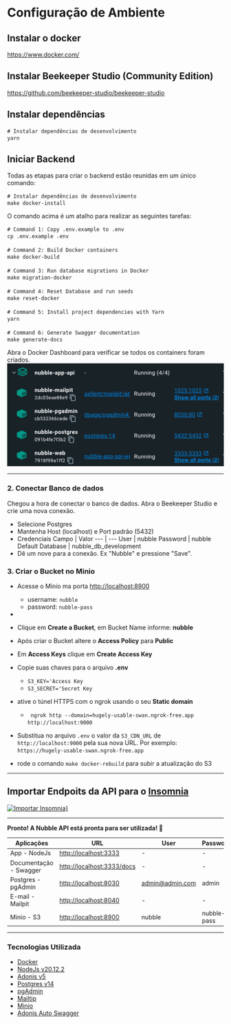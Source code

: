 # Configuração de Ambiente

## Instalar o docker

https://www.docker.com/

## Instalar Beekeeper Studio (Community Edition)

https://github.com/beekeeper-studio/beekeeper-studio

## Instalar dependências
```shell script
# Instalar dependências de desenvolvimento
yarn
```

## Iniciar Backend

Todas as etapas para criar o backend estão reunidas em um único comando:

```shell script
# Instalar dependências de desenvolvimento
make docker-install
```

O comando acima é um atalho para realizar as seguintes tarefas:

```shell script
# Command 1: Copy .env.example to .env
cp .env.example .env

# Command 2: Build Docker containers
make docker-build

# Command 3: Run database migrations in Docker
make migration-docker

# Command 4: Reset Database and run seeds
make reset-docker

# Command 5: Install project dependencies with Yarn
yarn

# Command 6: Generate Swagger documentation
make generate-docs
```

Abra o Docker Dashboard para verificar se todos os containers foram criados.
![docker images](./docs/images/docker-containers.png)

---

### 2. Conectar Banco de dados

Chegou a hora de conectar o banco de dados. Abra o Beekeeper Studio e crie uma nova conexão.

- Selecione Postgres
- Mantenha Host (localhost) e Port padrão (5432)
- Credenciais
     Campo | Valor
    --- | ---
    User | nubble
    Password | nubble
    Default Database | nubble_db_development
- Dê um nove para a conexão. Ex "Nubble" e pressione "Save".


### 3. Criar o Bucket no Minio

- Acesse o Minio ma porta [http://localhost:8900](http://localhost:8900)
    - username: `nubble`
    - password: `nubble-pass`
- 

- Clique em **Create a Bucket**, em Bucket Name informe: **nubble**
- Após criar o Bucket altere o **Access Policy** para **Public**
- Em **Access Keys** clique em **Create Access Key**
- Copie suas chaves para o arquivo **.env**
    - `S3_KEY='Access Key`
    - `S3_SECRET='Secret Key`
- ative o túnel HTTPS com o ngrok usando o seu **Static domain**
    - ` ngrok http --domain=hugely-usable-swan.ngrok-free.app http://localhost:9000`
- Substitua no arquivo `.env` o valor da `S3_CDN_URL` de `http://localhost:9000` pela sua nova URL. Por exemplo: ` https://hugely-usable-swan.ngrok-free.app`
- rode o comando `make docker-rebuild` para subir a atualização do S3

---


## Importar Endpoits da API para o [Insomnia][l-Insomnia]
[![Importar Insomnia}][i-Insomnia-Run]][l-Insomnia-Import]

---

**Pronto! A Nubble API está pronta para ser utilizada! 🥳**

Aplicações | URL | User | Password
--- | --- | --- | ---
App - NodeJs | <http://localhost:3333> | - | -
Documentação - Swagger | <http://localhost:3333/docs> | - | -
Postgres - pgAdmin | <http://localhost:8030> | admin@admin.com | admin
E-mail - Mailpit | <http://localhost:8040> | - | -
Minio - S3 | <http://localhost:8900> | nubble | nubble-pass

---

### Tecnologias Utilizada

- [Docker][l-docker]
- [NodeJs v20.12.2][l-nodejs]
- [Adonis v5][l-adonis]
- [Postgres v14][l-postgres]
- [pgAdmin][l-pgadmin]
- [Mailtip][l-mailpit]
- [Minio][l-minio]
- [Adonis Auto Swagger][l-swagger]

[l-docker]: https://www.docker.com
[l-nodejs]: https://nodejs.org
[l-adonis]: https://adonisjs.com
[l-postgres]: https://hub.docker.com/_/postgres
[l-pgadmin]: https://www.pgadmin.org
[l-mailpit]: https://github.com/axllent/mailpit
[l-minio]: https://min.io
[l-swagger]: https://github.com/ad-on-is/adonis-autoswagger
[l-Insomnia]: https://insomnia.rest/download
[l-Insomnia-Import]: https://insomnia.rest/run/?label=Nubble%20API&uri=https://github.com/LucasGarcez/nubble-app-api/blob/f0594a698a7ff00ed96b06acd10da2f75712b5d7/docs/files/Insomnia.json

[i-Insomnia-Run]: https://insomnia.rest/images/run.svg "Importar Insomnia"
